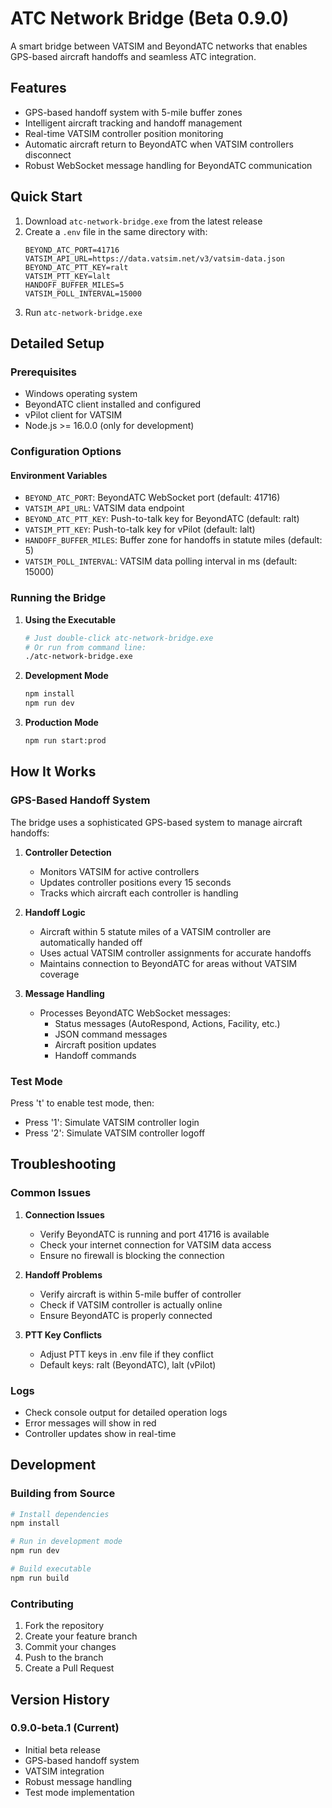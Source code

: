 # ATC Network Bridge (Beta 0.9.0)

A smart bridge between VATSIM and BeyondATC networks that enables GPS-based aircraft handoffs and seamless ATC integration.

## Features

- GPS-based handoff system with 5-mile buffer zones
- Intelligent aircraft tracking and handoff management
- Real-time VATSIM controller position monitoring
- Automatic aircraft return to BeyondATC when VATSIM controllers disconnect
- Robust WebSocket message handling for BeyondATC communication

## Quick Start

1. Download `atc-network-bridge.exe` from the latest release
2. Create a `.env` file in the same directory with:
   ```env
   BEYOND_ATC_PORT=41716
   VATSIM_API_URL=https://data.vatsim.net/v3/vatsim-data.json
   BEYOND_ATC_PTT_KEY=ralt
   VATSIM_PTT_KEY=lalt
   HANDOFF_BUFFER_MILES=5
   VATSIM_POLL_INTERVAL=15000
   ```
3. Run `atc-network-bridge.exe`

## Detailed Setup

### Prerequisites
- Windows operating system
- BeyondATC client installed and configured
- vPilot client for VATSIM
- Node.js >= 16.0.0 (only for development)

### Configuration Options

#### Environment Variables
- `BEYOND_ATC_PORT`: BeyondATC WebSocket port (default: 41716)
- `VATSIM_API_URL`: VATSIM data endpoint
- `BEYOND_ATC_PTT_KEY`: Push-to-talk key for BeyondATC (default: ralt)
- `VATSIM_PTT_KEY`: Push-to-talk key for vPilot (default: lalt)
- `HANDOFF_BUFFER_MILES`: Buffer zone for handoffs in statute miles (default: 5)
- `VATSIM_POLL_INTERVAL`: VATSIM data polling interval in ms (default: 15000)

### Running the Bridge

1. **Using the Executable**
   ```bash
   # Just double-click atc-network-bridge.exe
   # Or run from command line:
   ./atc-network-bridge.exe
   ```

2. **Development Mode**
   ```bash
   npm install
   npm run dev
   ```

3. **Production Mode**
   ```bash
   npm run start:prod
   ```

## How It Works

### GPS-Based Handoff System
The bridge uses a sophisticated GPS-based system to manage aircraft handoffs:

1. **Controller Detection**
   - Monitors VATSIM for active controllers
   - Updates controller positions every 15 seconds
   - Tracks which aircraft each controller is handling

2. **Handoff Logic**
   - Aircraft within 5 statute miles of a VATSIM controller are automatically handed off
   - Uses actual VATSIM controller assignments for accurate handoffs
   - Maintains connection to BeyondATC for areas without VATSIM coverage

3. **Message Handling**
   - Processes BeyondATC WebSocket messages:
     - Status messages (AutoRespond, Actions, Facility, etc.)
     - JSON command messages
     - Aircraft position updates
     - Handoff commands

### Test Mode
Press 't' to enable test mode, then:
- Press '1': Simulate VATSIM controller login
- Press '2': Simulate VATSIM controller logoff

## Troubleshooting

### Common Issues

1. **Connection Issues**
   - Verify BeyondATC is running and port 41716 is available
   - Check your internet connection for VATSIM data access
   - Ensure no firewall is blocking the connection

2. **Handoff Problems**
   - Verify aircraft is within 5-mile buffer of controller
   - Check if VATSIM controller is actually online
   - Ensure BeyondATC is properly connected

3. **PTT Key Conflicts**
   - Adjust PTT keys in .env file if they conflict
   - Default keys: ralt (BeyondATC), lalt (vPilot)

### Logs
- Check console output for detailed operation logs
- Error messages will show in red
- Controller updates show in real-time

## Development

### Building from Source
```bash
# Install dependencies
npm install

# Run in development mode
npm run dev

# Build executable
npm run build
```

### Contributing
1. Fork the repository
2. Create your feature branch
3. Commit your changes
4. Push to the branch
5. Create a Pull Request

## Version History

### 0.9.0-beta.1 (Current)
- Initial beta release
- GPS-based handoff system
- VATSIM integration
- Robust message handling
- Test mode implementation
